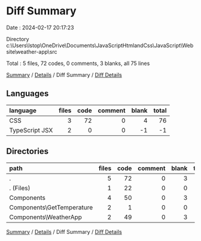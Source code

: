 # Diff Summary

Date : 2024-02-17 20:17:23

Directory c:\\Users\\lstop\\OneDrive\\Documents\\JavaScriptHtmlandCss\\JavaScript\\Website\\weather-app\\src

Total : 5 files,  72 codes, 0 comments, 3 blanks, all 75 lines

[Summary](results.md) / [Details](details.md) / Diff Summary / [Diff Details](diff-details.md)

## Languages
| language | files | code | comment | blank | total |
| :--- | ---: | ---: | ---: | ---: | ---: |
| CSS | 3 | 72 | 0 | 4 | 76 |
| TypeScript JSX | 2 | 0 | 0 | -1 | -1 |

## Directories
| path | files | code | comment | blank | total |
| :--- | ---: | ---: | ---: | ---: | ---: |
| . | 5 | 72 | 0 | 3 | 75 |
| . (Files) | 1 | 22 | 0 | 0 | 22 |
| Components | 4 | 50 | 0 | 3 | 53 |
| Components\\GetTemperature | 2 | 1 | 0 | 0 | 1 |
| Components\\WeatherApp | 2 | 49 | 0 | 3 | 52 |

[Summary](results.md) / [Details](details.md) / Diff Summary / [Diff Details](diff-details.md)